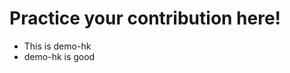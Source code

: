<h1> Practice your contribution here!</h1>

<ul> 
<li> This is demo-hk</li>

<li> demo-hk is good </li>
</ul>
